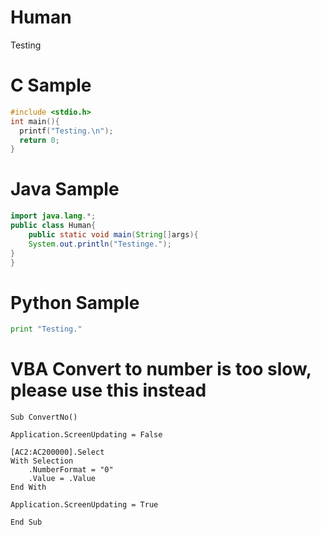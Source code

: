 # Human
Testing


# C Sample

```c
#include <stdio.h>
int main(){
  printf("Testing.\n");
  return 0;
}
```

# Java Sample

```java
import java.lang.*;
public class Human{
	public static void main(String[]args){
  	System.out.println("Testinge.");
}
}
```

# Python Sample
```python
print "Testing."
```

# VBA Convert to number is too slow, please use this instead
```VBA
Sub ConvertNo()

Application.ScreenUpdating = False

[AC2:AC200000].Select
With Selection
    .NumberFormat = "0"
    .Value = .Value
End With

Application.ScreenUpdating = True

End Sub
```
